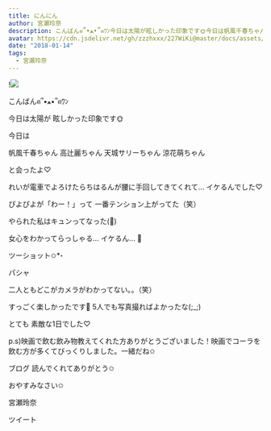 ```yaml
---
title: にんにん
author: 宮瀬玲奈
description: こんばんฅ՞•ﻌ•՞ฅﾜﾝ今日は太陽が眩しかった印象です🌞今日は帆風千春ちゃん高辻麗ちゃん天城サリーちゃん涼花萌ちゃんと会ったよ♡れいが電車で...
avatar: https://cdn.jsdelivr.net/gh/zzzhxxx/227WiKi@master/docs/assets/photo/avatar/reina.jpg
date: "2018-01-14"
tags:
  - 宮瀬玲奈
---
```


!![](https://cdn.jsdelivr.net/gh/zzzhxxx/227WiKi-image@master/blog-image/reina-2018-01-14_1.jpg)



  こんばんฅ՞•ﻌ•՞ฅﾜﾝ






今日は太陽が
眩しかった印象です🌞







今日は

帆風千春ちゃん
高辻麗ちゃん
天城サリーちゃん
涼花萌ちゃん

と会ったよ♡









れいが電車でよろけたらちはるんが腰に手回してきてくれて...
イケるんでした♡



ぴよぴよが「わー！」って
一番テンション上がってた（笑）




やられた私はキュンってなった(💓)




女心をわかってらっしゃる...
イケるん...   💓






ツーショット✩*॰



パシャ







二人ともどこがカメラがわかってない。。（笑）





すっごく楽しかったです💓
5人でも写真撮ればよかったな(;_;)




とても
素敵な1日でした♡






p.s)映画で飲む飲み物教えてくれた方ありがとうございました！映画でコーラを飲む方が多くてびっくりしました。一緒だね✩




ブログ
読んでくれてありがとう✩


おやすみなさい✩



宮瀬玲奈


ツイート



